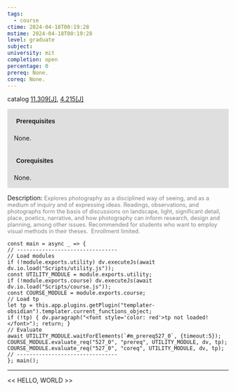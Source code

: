 ```yaml
---
tags:
  - course
ctime: 2024-04-18T00:19:28
mstime: 2024-04-18T00:19:28
level: graduate
subject: 
university: mit
completion: open
percentage: 0
prereq: None.
coreq: None.
---
```


catalog [11.309[J]](http://student.mit.edu/catalog/m11c.html#11.309), [4.215[J]](http://student.mit.edu/catalog/m4b.html#4.215)

<span style="display: block; padding: 15px; background-color: rgb(100, 100, 100, 0.2);"><font id="m_prereq527_0" style="display: block; font-family: Arial, sans-serif; font-weight: bold; padding: 5px">Prerequisites</font><br><span id="prereq527_0">None.</span></span>
<span style="display: block; padding: 15px; background-color: rgb(100, 100, 100, 0.2);"><font id="m_coreq527_0" style="display: block; font-family: Arial, sans-serif; font-weight: bold; padding: 5px">Corequisites</font><br><span id="coreq527_0">None.</span></span>

<font style="">Description:</font>
<font style="color: grey; font-size: 0.8rem;">Explores photography as a disciplined way of seeing, and as a medium of inquiry and of expressing ideas. Readings, observations, and photographs form the basis of discussions on landscape, light, significant detail, place, poetics, narrative, and how photography can inform research, design and planning, among other issues. Recommended for students who want to employ visual methods in their theses.  Enrollment limited.</font>

```dataviewjs
const main = async _ => {
// --------------------------------
// Load modules
if (!module.exports.utility) dv.executeJs(await dv.io.load("Scripts/utility.js"));
const UTILITY_MODULE = module.exports.utility;
if (!module.exports.course) dv.executeJs(await dv.io.load("Scripts/course.js"));
const COURSE_MODULE = module.exports.course;
// Load tp
let tp = this.app.plugins.getPlugin("templater-obsidian").templater.current_functions_object;
if (!tp) { dv.paragraph("<font style='color: red'>tp not loaded!</font>"); return; }
// Evaluate
await UTILITY_MODULE.waitForElements(`#m_prereq527_0`, {timeout:5});
COURSE_MODULE.evaluate_req("527_0", "prereq", UTILITY_MODULE, dv, tp);
COURSE_MODULE.evaluate_req("527_0", "coreq", UTILITY_MODULE, dv, tp);
// --------------------------------
}; main();
```

---

<< HELLO, WORLD >>
